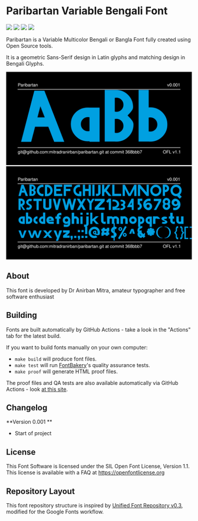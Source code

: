 # Paribartan Variable Bengali Font

[![][Fontbakery]](https://mitradranirban.github.io/paribartan.git/fontbakery/fontbakery-report.html)
[![][Universal]](https://mitradranirban.github.io/paribartan.git/fontbakery/fontbakery-report.html)
[![][GF Profile]](https://mitradranirban.github.io/paribartan.git/fontbakery/fontbakery-report.html)
[![][Shaping]](https://mitradranirban.github.io/paribartan.git/fontbakery/fontbakery-report.html)

[Fontbakery]: https://img.shields.io/endpoint?url=https%3A%2F%2Fraw.githubusercontent.com%2Fmitradranirban%2Fparibartan.git%2Fgh-pages%2Fbadges%2Foverall.json
[GF Profile]: https://img.shields.io/endpoint?url=https%3A%2F%2Fraw.githubusercontent.com%2Fmitradranirban%2Fparibartan.git%2Fgh-pages%2Fbadges%2FGoogleFonts.json
[Outline Correctness]: https://img.shields.io/endpoint?url=https%3A%2F%2Fraw.githubusercontent.com%2Fmitradranirban%2Fparibartan.git%2Fgh-pages%2Fbadges%2FOutlineCorrectnessChecks.json
[Shaping]: https://img.shields.io/endpoint?url=https%3A%2F%2Fraw.githubusercontent.com%2Fmitradranirban%2Fparibartan.git%2Fgh-pages%2Fbadges%2FShapingChecks.json
[Universal]: https://img.shields.io/endpoint?url=https%3A%2F%2Fraw.githubusercontent.com%2Fmitradranirban%2Fparibartan.git%2Fgh-pages%2Fbadges%2FUniversal.json

Paribartan is a Variable Multicolor Bengali or Bangla Font fully created using Open Source tools.

It is a geometric Sans-Serif design in Latin glyphs and matching design in Bengali Glyphs.

![Sample Image](documentation/image1.png)
![Sample Image](documentation/image2.png)

## About

This font is developed by Dr Anirban Mitra, amateur typographer and free software enthusiast

## Building

Fonts are built automatically by GitHub Actions - take a look in the "Actions" tab for the latest build.

If you want to build fonts manually on your own computer:

* `make build` will produce font files.
* `make test` will run [FontBakery](https://github.com/googlefonts/fontbakery)'s quality assurance tests.
* `make proof` will generate HTML proof files.

The proof files and QA tests are also available automatically via GitHub Actions - look [at this site](https://mitradranirban.github.io/paribartan).

## Changelog
**Version 0.001 **
- Start of project

## License

This Font Software is licensed under the SIL Open Font License, Version 1.1.
This license is available with a FAQ at https://openfontlicense.org

## Repository Layout

This font repository structure is inspired by [Unified Font Repository v0.3](https://github.com/unified-font-repository/Unified-Font-Repository), modified for the Google Fonts workflow.
